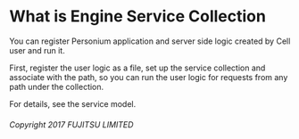# What is Engine Service Collection

You can register Personium application and server side logic created by Cell user and run it.

First, register the user logic as a file, set up the service collection and associate with the path, so you can run the user logic for requests from any path under the collection.

For details, see the service model.

###### Copyright 2017 FUJITSU LIMITED
